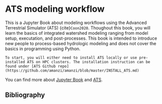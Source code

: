 # ATS modeling workflow

This is a Jupyter Book about modeling workflows using the Advanced Terrestrial Simulator (ATS) {cite}`Coon2020`. Thoughout this book, you will learn the basics of integrated watershed modeling ranging from model setup, executation, and post-processes. This book is intended to introduce new people to process-based hydrologic modeling and does not cover the basics in programming using Python.

```{note}
To start, you will either need to install ATS locally or use pre-installed ATS on HPC clusters. The installation instruction can be found under [ATS Github repo](https://github.com/amanzi/amanzi/blob/master/INSTALL_ATS.md)
```

You can find more about [Jupyter Book](https://jupyterbook.org/en/stable/intro.html) and [ATS](https://amanzi.github.io/).

## Bibliography
```{bibliography} references.bib
```
